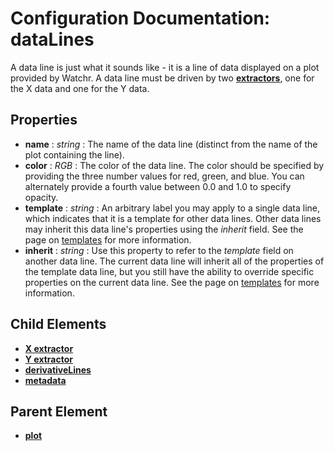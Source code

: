 # Configuration Documentation: dataLines

A data line is just what it sounds like - it is a line of data displayed on a plot provided by Watchr.  A data line must be driven by two [**extractors**](extractor.html), one for the X data and one for the Y data.

## Properties

* **name** : *string* : The name of the data line (distinct from the name of the plot containing the line).
* **color** : *RGB* : The color of the data line.  The color should be specified by providing the three number values for red, green, and blue.  You can alternately provide a fourth value between 0.0 and 1.0 to specify opacity.
* **template** : *string* : An arbitrary label you may apply to a single data line, which indicates that it is a template for other data lines.  Other data lines may inherit this data line's properties using the *inherit* field.  See the page on [templates](templates.html) for more information.
* **inherit** : *string* : Use this property to refer to the *template* field on another data line.  The current data line will inherit all of the properties of the template data line, but you still have the ability to override specific properties on the current data line.  See the page on [templates](templates.html) for more information.

## Child Elements

- [**X extractor**](extractor.html)
- [**Y extractor**](extractor.html)
- [**derivativeLines**](derivativeLines.html)
- [**metadata**](metadata.html)

## Parent Element

- [**plot**](plot.html)